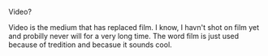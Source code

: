 Video?

Video is the medium that has replaced film. I know, I havn't shot on film yet and probilly never will for a very long time. The word film is just used because of tredition and becasue it sounds cool. 
